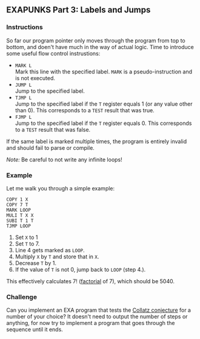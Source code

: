 ## EXAPUNKS Part 3: Labels and Jumps

### Instructions

So far our program pointer only moves through the program from top to bottom,
and doen't have much in the way of actual logic. Time to introduce some useful
flow control instrustions:

* `MARK L`  
  Mark this line with the specified label. `MARK` is a pseudo-instruction and
  is not executed.
* `JUMP L`  
  Jump to the specified label.
* `TJMP L`  
  Jump to the specified label if the `T` register equals 1 (or any value other
  than 0). This corresponds to a `TEST` result that was true.
* `FJMP L`  
  Jump to the specified label if the `T` register equals 0. This corresponds
  to a `TEST` result that was false.

If the same label is marked multiple times, the program is entirely invalid
and should fail to parse or compile.

*Note:* Be careful to not write any infinite loops!

### Example

Let me walk you through a simple example:

    COPY 1 X
    COPY 7 T
    MARK LOOP
    MULI T X X
    SUBI T 1 T
    TJMP LOOP

1. Set `X` to 1
2. Set `T` to 7.
3. Line 4 gets marked as `LOOP`.
4. Multiply `X` by `T` and store that in `X`.
5. Decrease `T` by 1.
6. If the value of `T` is not 0, jump back to `LOOP` (step 4.).

This effectively calculates 7! ([factorial] of 7), which should be 5040.

[factorial]: https://en.wikipedia.org/wiki/Factorial

### Challenge

Can you implement an EXA program that tests the [Collatz conjecture] for a number
of your choice? It doesn't need to output the number of steps or anything, for
now try to implement a program that goes through the sequence until it ends.

[Collatz conjecture]: https://en.wikipedia.org/wiki/Collatz_conjecture
